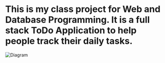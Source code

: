 # This is my class project for Web and Database Programming. It is a full stack ToDo Application to help people track their daily tasks.

![Diagram]([images/Capture.png](https://github.com/davidvenuto/WebProg/blob/main/images/Capture.PNG))
